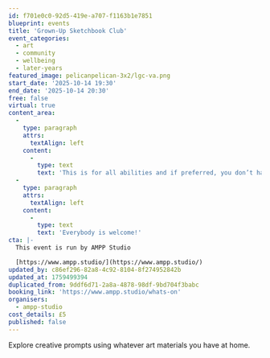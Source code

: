 ```yaml
---
id: f701e0c0-92d5-419e-a707-f1163b1e7851
blueprint: events
title: 'Grown-Up Sketchbook Club'
event_categories:
  - art
  - community
  - wellbeing
  - later-years
featured_image: pelicanpelican-3x2/lgc-va.png
start_date: '2025-10-14 19:30'
end_date: '2025-10-14 20:30'
free: false
virtual: true
content_area:
  -
    type: paragraph
    attrs:
      textAlign: left
    content:
      -
        type: text
        text: 'This is for all abilities and if preferred, you don’t have to be visible or contribute in any way if you choose. '
  -
    type: paragraph
    attrs:
      textAlign: left
    content:
      -
        type: text
        text: 'Everybody is welcome!'
cta: |-
  This event is run by AMPP Studio

  [https://www.ampp.studio/](https://www.ampp.studio/)
updated_by: c86ef296-82a8-4c92-8104-8f274952842b
updated_at: 1759499394
duplicated_from: 9ddf6d71-2a8a-4878-98df-9bd704f3babc
booking_link: 'https://www.ampp.studio/whats-on'
organisers:
  - ampp-studio
cost_details: £5
published: false
---
```

Explore creative prompts using whatever art materials you have at home.